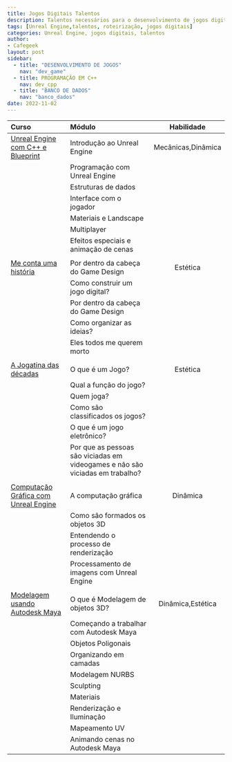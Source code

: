 ```yaml
---
title: Jogos Digitais Talentos
description: Talentos necessários para o desenvolvimento de jogos digitais
tags: [Unreal Engine,talentos, roteirização, jogos digitais]
categories: Unreal Engine, jogos digitais, talentos
author: 
- Cafegeek
layout: post
sidebar:  
  - title: "DESENVOLVIMENTO DE JOGOS"
    nav: "dev_game"
  - title: PROGRAMAÇÃO EM C++  
    nav: dev_cpp
  - title: "BANCO DE DADOS"
    nav: "banco_dados"  
date: 2022-11-02 
---
```


| Curso                                                                                                       | Módulo                                                                        |     Habilidade     |
| :---------------------------------------------------------------------------------------------------------- | :---------------------------------------------------------------------------- | :----------------: |
| [Unreal Engine com C++ e Blueprint](https://cafegeek.eti.br/unreal-engine-c+-+-e-blueprint/index.html)      | Introdução ao Unreal Engine                                                   | Mecânicas,Dinâmica |
|                                                                                                             | Programação com Unreal Engine                                                 |                    |
|                                                                                                             | Estruturas de dados                                                           |                    |
|                                                                                                             | Interface com o jogador                                                       |                    |
|                                                                                                             | Materiais e Landscape                                                         |                    |
|                                                                                                             | Multiplayer                                                                   |                    |
|                                                                                                             | Efeitos especiais e animação de cenas                                         |                    |
|                                                                                                             |                                                                               |                    |
| [Me conta uma história](https://cafegeek.eti.br/me_conte_uma_historia/index.html)                           | Por dentro da cabeça do Game Design                                           |      Estética      |
|                                                                                                             | Como construir um jogo digital?                                               |                    |
|                                                                                                             | Por dentro da cabeça do Game Design                                           |                    |
|                                                                                                             | Como organizar as ideias?                                                     |                    |
|                                                                                                             | Eles todos me querem morto                                                    |                    |
|                                                                                                             |                                                                               |                    |
| [A Jogatina das décadas](https://cafegeek.eti.br/a_jogatina_das_decadas/index.html)                         | O que é um Jogo?                                                              |      Estética      |
|                                                                                                             | Qual a função do jogo?                                                        |                    |
|                                                                                                             | Quem joga?                                                                    |                    |
|                                                                                                             | Como são classificados os jogos?                                              |                    |
|                                                                                                             | O que é um jogo eletrônico?                                                   |                    |
|                                                                                                             | Por que as pessoas são viciadas em videogames e não são viciadas em trabalho? |                    |
|                                                                                                             |                                                                               |                    |
| [Computação Gráfica com Unreal Engine](https://cafegeek.eti.br/computacao-grafica/index.html)               | A computação gráfica                                                          |      Dinâmica      |
|                                                                                                             | Como são formados os objetos 3D                                               |                    |
|                                                                                                             | Entendendo o processo de renderização                                         |                    |
|                                                                                                             | Processamento de imagens com Unreal Engine                                    |                    |
|                                                                                                             |                                                                               |                    |
| [Modelagem usando Autodesk Maya](https://cafegeek.eti.br/modelagem-usando-autodesk-maya/index.html) | O que é Modelagem de objetos 3D?                                              | Dinâmica,Estética  |
|                                                                                                             | Começando a trabalhar com Autodesk Maya                                       |                    |
|                                                                                                             | Objetos Poligonais                                                            |                    |
|                                                                                                             | Organizando em camadas                                                        |                    |
|                                                                                                             | Modelagem NURBS                                                               |                    |
|                                                                                                             | Sculpting                                                                     |                    |
|                                                                                                             | Materiais                                                                     |                    |
|                                                                                                             | Renderização e Iluminação                                                     |                    |
|                                                                                                             | Mapeamento UV                                                                 |                    |
|                                                                                                             | Animando cenas no Autodesk Maya                                               |                    |
